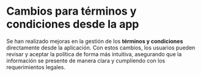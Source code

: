 # Cambios para términos y condiciones desde la app

Se han realizado mejoras en la gestión de los **términos y condiciones** directamente desde la aplicación. Con estos cambios, los usuarios pueden revisar y aceptar la política de forma más intuitiva, asegurando que la información se presente de manera clara y cumpliendo con los requerimientos legales.


